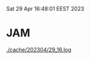 Sat 29 Apr 16:48:01 EEST 2023
# JAM
<a href='./cache/202304/29_16.log'>./cache/202304/29_16.log</a>
